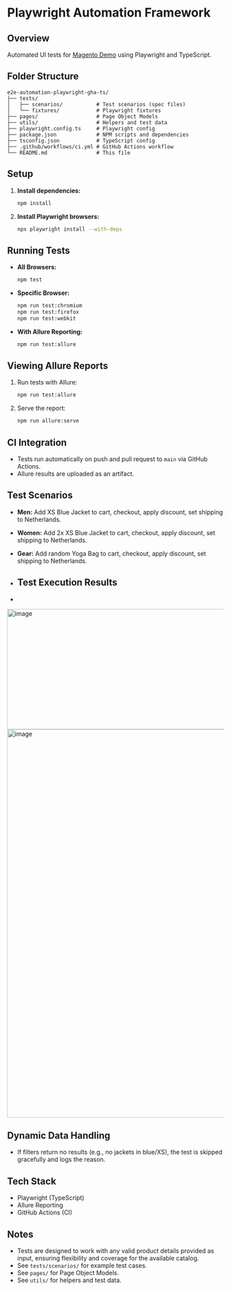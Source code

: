 # Playwright Automation Framework

## Overview

Automated UI tests for [Magento Demo](https://magento.softwaretestingboard.com/) using Playwright and TypeScript.

## Folder Structure

```
e2e-automation-playwright-gha-ts/
├── tests/
│   ├── scenarios/           # Test scenarios (spec files)
│   └── fixtures/            # Playwright fixtures
├── pages/                   # Page Object Models
├── utils/                   # Helpers and test data
├── playwright.config.ts     # Playwright config
├── package.json             # NPM scripts and dependencies
├── tsconfig.json            # TypeScript config
├── .github/workflows/ci.yml # GitHub Actions workflow
└── README.md                # This file
```

## Setup

1. **Install dependencies:**
   ```bash
   npm install
   ```
2. **Install Playwright browsers:**
   ```bash
   npx playwright install --with-deps
   ```

## Running Tests

- **All Browsers:**
  ```bash
  npm test
  ```
- **Specific Browser:**
  ```bash
  npm run test:chromium
  npm run test:firefox
  npm run test:webkit
  ```
- **With Allure Reporting:**
  ```bash
  npm run test:allure
  ```

## Viewing Allure Reports

1. Run tests with Allure:
   ```bash
   npm run test:allure
   ```
2. Serve the report:
   ```bash
   npm run allure:serve
   ```

## CI Integration

- Tests run automatically on push and pull request to `main` via GitHub Actions.
- Allure results are uploaded as an artifact.

## Test Scenarios

- **Men:** Add XS Blue Jacket to cart, checkout, apply discount, set shipping to Netherlands.
- **Women:** Add 2x XS Blue Jacket to cart, checkout, apply discount, set shipping to Netherlands.
- **Gear:** Add random Yoga Bag to cart, checkout, apply discount, set shipping to Netherlands.

- ## Test Execution Results
- 
<img width="1015" height="279" alt="image" src="https://github.com/user-attachments/assets/d31a42b1-4436-4b4a-a2e3-73bbb5631c3e" />
<img width="879" height="900" alt="image" src="https://github.com/user-attachments/assets/7c0e45ee-f472-4c1a-927f-1747855a4d9a" />

## Dynamic Data Handling

- If filters return no results (e.g., no jackets in blue/XS), the test is skipped gracefully and logs the reason.

## Tech Stack

- Playwright (TypeScript)
- Allure Reporting
- GitHub Actions (CI)

## Notes

- Tests are designed to work with any valid product details provided as input, ensuring flexibility and coverage for the available catalog.
- See `tests/scenarios/` for example test cases.
- See `pages/` for Page Object Models.
- See `utils/` for helpers and test data. 
